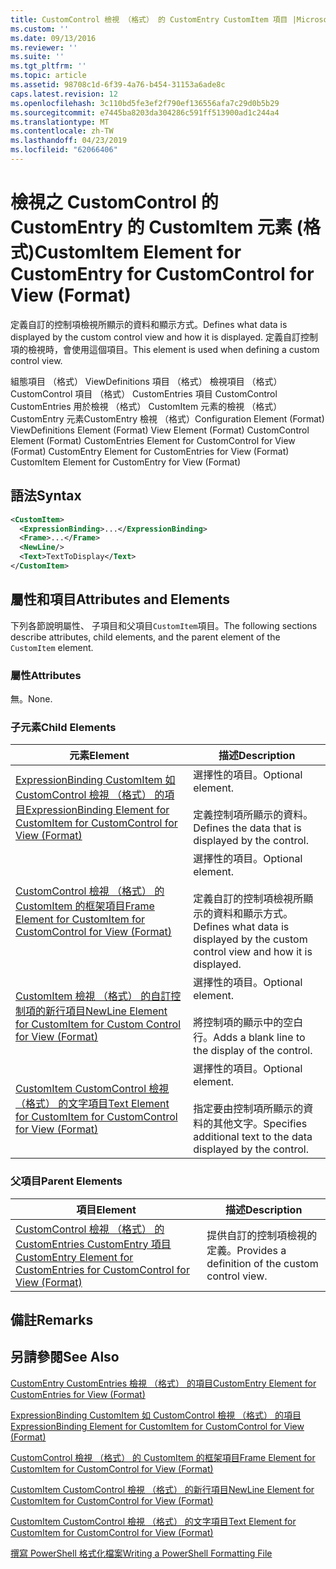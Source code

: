 ```yaml
---
title: CustomControl 檢視 （格式） 的 CustomEntry CustomItem 項目 |Microsoft Docs
ms.custom: ''
ms.date: 09/13/2016
ms.reviewer: ''
ms.suite: ''
ms.tgt_pltfrm: ''
ms.topic: article
ms.assetid: 98708c1d-6f39-4a76-b454-31153a6ade8c
caps.latest.revision: 12
ms.openlocfilehash: 3c110bd5fe3ef2f790ef136556afa7c29d0b5b29
ms.sourcegitcommit: e7445ba8203da304286c591ff513900ad1c244a4
ms.translationtype: MT
ms.contentlocale: zh-TW
ms.lasthandoff: 04/23/2019
ms.locfileid: "62066406"
---
```

# <a name="customitem-element-for-customentry-for-customcontrol-for-view-format"></a><span data-ttu-id="786a9-102">檢視之 CustomControl 的 CustomEntry 的 CustomItem 元素 (格式)</span><span class="sxs-lookup"><span data-stu-id="786a9-102">CustomItem Element for CustomEntry for CustomControl for View (Format)</span></span>

<span data-ttu-id="786a9-103">定義自訂的控制項檢視所顯示的資料和顯示方式。</span><span class="sxs-lookup"><span data-stu-id="786a9-103">Defines what data is displayed by the custom control view and how it is displayed.</span></span> <span data-ttu-id="786a9-104">定義自訂控制項的檢視時，會使用這個項目。</span><span class="sxs-lookup"><span data-stu-id="786a9-104">This element is used when defining a custom control view.</span></span>

<span data-ttu-id="786a9-105">組態項目 （格式） ViewDefinitions 項目 （格式） 檢視項目 （格式） CustomControl 項目 （格式） CustomEntries 項目 CustomControl CustomEntries 用於檢視 （格式） CustomItem 元素的檢視 （格式） CustomEntry 元素CustomEntry 檢視 （格式）</span><span class="sxs-lookup"><span data-stu-id="786a9-105">Configuration Element (Format) ViewDefinitions Element (Format) View Element (Format) CustomControl Element (Format) CustomEntries Element for CustomControl for View (Format) CustomEntry Element for CustomEntries for View (Format) CustomItem Element for CustomEntry for View (Format)</span></span>

## <a name="syntax"></a><span data-ttu-id="786a9-106">語法</span><span class="sxs-lookup"><span data-stu-id="786a9-106">Syntax</span></span>

```xml
<CustomItem>
  <ExpressionBinding>...</ExpressionBinding>
  <Frame>...</Frame>
  <NewLine/>
  <Text>TextToDisplay</Text>
</CustomItem>
```

## <a name="attributes-and-elements"></a><span data-ttu-id="786a9-107">屬性和項目</span><span class="sxs-lookup"><span data-stu-id="786a9-107">Attributes and Elements</span></span>

<span data-ttu-id="786a9-108">下列各節說明屬性、 子項目和父項目`CustomItem`項目。</span><span class="sxs-lookup"><span data-stu-id="786a9-108">The following sections describe attributes, child elements, and the parent element of the `CustomItem` element.</span></span>

### <a name="attributes"></a><span data-ttu-id="786a9-109">屬性</span><span class="sxs-lookup"><span data-stu-id="786a9-109">Attributes</span></span>

<span data-ttu-id="786a9-110">無。</span><span class="sxs-lookup"><span data-stu-id="786a9-110">None.</span></span>

### <a name="child-elements"></a><span data-ttu-id="786a9-111">子元素</span><span class="sxs-lookup"><span data-stu-id="786a9-111">Child Elements</span></span>

|<span data-ttu-id="786a9-112">元素</span><span class="sxs-lookup"><span data-stu-id="786a9-112">Element</span></span>|<span data-ttu-id="786a9-113">描述</span><span class="sxs-lookup"><span data-stu-id="786a9-113">Description</span></span>|
|-------------|-----------------|
|[<span data-ttu-id="786a9-114">ExpressionBinding CustomItem 如 CustomControl 檢視 （格式） 的項目</span><span class="sxs-lookup"><span data-stu-id="786a9-114">ExpressionBinding Element for CustomItem for CustomControl for View (Format)</span></span>](./expressionbinding-element-for-customitem-for-customcontrol-for-view-format.md)|<span data-ttu-id="786a9-115">選擇性的項目。</span><span class="sxs-lookup"><span data-stu-id="786a9-115">Optional element.</span></span><br /><br /> <span data-ttu-id="786a9-116">定義控制項所顯示的資料。</span><span class="sxs-lookup"><span data-stu-id="786a9-116">Defines the data that is displayed by the control.</span></span>|
|[<span data-ttu-id="786a9-117">CustomControl 檢視 （格式） 的 CustomItem 的框架項目</span><span class="sxs-lookup"><span data-stu-id="786a9-117">Frame Element for CustomItem for CustomControl for View (Format)</span></span>](./frame-element-for-customitem-for-customcontrol-for-view-format.md)|<span data-ttu-id="786a9-118">選擇性的項目。</span><span class="sxs-lookup"><span data-stu-id="786a9-118">Optional element.</span></span><br /><br /> <span data-ttu-id="786a9-119">定義自訂的控制項檢視所顯示的資料和顯示方式。</span><span class="sxs-lookup"><span data-stu-id="786a9-119">Defines what data is displayed by the custom control view and how it is displayed.</span></span>|
|[<span data-ttu-id="786a9-120">CustomItem 檢視 （格式） 的自訂控制項的新行項目</span><span class="sxs-lookup"><span data-stu-id="786a9-120">NewLine Element for CustomItem for Custom Control for View (Format)</span></span>](./newline-element-for-customitem-for-customcontrol-for-view-format.md)|<span data-ttu-id="786a9-121">選擇性的項目。</span><span class="sxs-lookup"><span data-stu-id="786a9-121">Optional element.</span></span><br /><br /> <span data-ttu-id="786a9-122">將控制項的顯示中的空白行。</span><span class="sxs-lookup"><span data-stu-id="786a9-122">Adds a blank line to the display of the control.</span></span>|
|[<span data-ttu-id="786a9-123">CustomItem CustomControl 檢視 （格式） 的文字項目</span><span class="sxs-lookup"><span data-stu-id="786a9-123">Text Element for CustomItem for CustomControl for View (Format)</span></span>](./text-element-for-customitem-for-customview-for-view-format.md)|<span data-ttu-id="786a9-124">選擇性的項目。</span><span class="sxs-lookup"><span data-stu-id="786a9-124">Optional element.</span></span><br /><br /> <span data-ttu-id="786a9-125">指定要由控制項所顯示的資料的其他文字。</span><span class="sxs-lookup"><span data-stu-id="786a9-125">Specifies additional text to the data displayed by the control.</span></span>|

### <a name="parent-elements"></a><span data-ttu-id="786a9-126">父項目</span><span class="sxs-lookup"><span data-stu-id="786a9-126">Parent Elements</span></span>

|<span data-ttu-id="786a9-127">項目</span><span class="sxs-lookup"><span data-stu-id="786a9-127">Element</span></span>|<span data-ttu-id="786a9-128">描述</span><span class="sxs-lookup"><span data-stu-id="786a9-128">Description</span></span>|
|-------------|-----------------|
|[<span data-ttu-id="786a9-129">CustomControl 檢視 （格式） 的 CustomEntries CustomEntry 項目</span><span class="sxs-lookup"><span data-stu-id="786a9-129">CustomEntry Element for CustomEntries for CustomControl for View (Format)</span></span>](./customentry-element-for-customentries-for-customcontrol-for-view-format.md)|<span data-ttu-id="786a9-130">提供自訂的控制項檢視的定義。</span><span class="sxs-lookup"><span data-stu-id="786a9-130">Provides a definition of the custom control view.</span></span>|

## <a name="remarks"></a><span data-ttu-id="786a9-131">備註</span><span class="sxs-lookup"><span data-stu-id="786a9-131">Remarks</span></span>

## <a name="see-also"></a><span data-ttu-id="786a9-132">另請參閱</span><span class="sxs-lookup"><span data-stu-id="786a9-132">See Also</span></span>

[<span data-ttu-id="786a9-133">CustomEntry CustomEntries 檢視 （格式） 的項目</span><span class="sxs-lookup"><span data-stu-id="786a9-133">CustomEntry Element for CustomEntries for View (Format)</span></span>](./customentry-element-for-customentries-for-customcontrol-for-view-format.md)

[<span data-ttu-id="786a9-134">ExpressionBinding CustomItem 如 CustomControl 檢視 （格式） 的項目</span><span class="sxs-lookup"><span data-stu-id="786a9-134">ExpressionBinding Element for CustomItem for CustomControl for View (Format)</span></span>](./expressionbinding-element-for-customitem-for-customcontrol-for-view-format.md)

[<span data-ttu-id="786a9-135">CustomControl 檢視 （格式） 的 CustomItem 的框架項目</span><span class="sxs-lookup"><span data-stu-id="786a9-135">Frame Element for CustomItem for CustomControl for View (Format)</span></span>](./frame-element-for-customitem-for-customcontrol-for-view-format.md)

[<span data-ttu-id="786a9-136">CustomItem CustomControl 檢視 （格式） 的新行項目</span><span class="sxs-lookup"><span data-stu-id="786a9-136">NewLine Element for CustomItem for CustomControl for View (Format)</span></span>](./newline-element-for-customitem-for-customcontrol-for-view-format.md)

[<span data-ttu-id="786a9-137">CustomItem CustomControl 檢視 （格式） 的文字項目</span><span class="sxs-lookup"><span data-stu-id="786a9-137">Text Element for CustomItem for CustomControl for View (Format)</span></span>](./text-element-for-customitem-for-customview-for-view-format.md)

[<span data-ttu-id="786a9-138">撰寫 PowerShell 格式化檔案</span><span class="sxs-lookup"><span data-stu-id="786a9-138">Writing a PowerShell Formatting File</span></span>](./writing-a-powershell-formatting-file.md)
